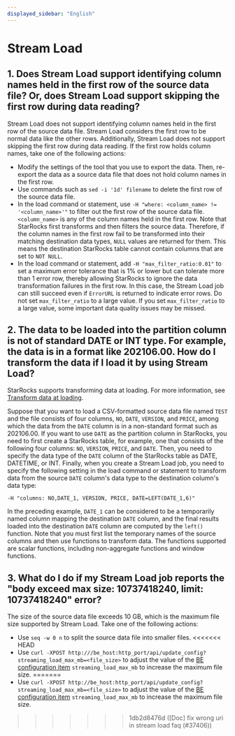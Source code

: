 ```yaml
---
displayed_sidebar: "English"
---
```


# Stream Load

## 1. Does Stream Load support identifying column names held in the first row of the source data file? Or, does Stream Load support skipping the first row during data reading?

Stream Load does not support identifying column names held in the first row of the source data file. Stream Load considers the first row to be normal data like the other rows. Additionally, Stream Load does not support skipping the first row during data reading. If the first row holds column names, take one of the following actions:

- Modify the settings of the tool that you use to export the data. Then, re-export the data as a source data file that does not hold column names in the first row.
- Use commands such as `sed -i '1d' filename` to delete the first row of the source data file.
- In the load command or statement, use `-H "where: <column_name> != '<column_name>'"` to filter out the first row of the source data file. `<column_name>` is any of the column names held in the first row. Note that StarRocks first transforms and then filters the source data. Therefore, if the column names in the first row fail to be transformed into their matching destination data types, `NULL` values are returned for them. This means the destination StarRocks table cannot contain columns that are set to `NOT NULL`.
- In the load command or statement, add `-H "max_filter_ratio:0.01"` to set a maximum error tolerance that is 1% or lower but can tolerate more than 1 error row, thereby allowing StarRocks to ignore the data transformation failures in the first row. In this case, the Stream Load job can still succeed even if `ErrorURL` is returned to indicate error rows. Do not set `max_filter_ratio` to a large value. If you set `max_filter_ratio` to a large value, some important data quality issues may be missed.

## 2. The data to be loaded into the partition column is not of standard DATE or INT type. For example, the data is in a format like 202106.00. How do I transform the data if I load it by using Stream Load?

StarRocks supports transforming data at loading. For more information, see [Transform data at loading](../../loading/Etl_in_loading.md).

Suppose that you want to load a CSV-formatted source data file named `TEST` and the file consists of four columns, `NO`, `DATE`, `VERSION`, and `PRICE`, among which the data from the `DATE` column is in a non-standard format such as 202106.00. If you want to use `DATE` as the partition column in StarRocks, you need to first create a StarRocks table, for example, one that consists of the following four columns: `NO`, `VERSION`, `PRICE`, and `DATE`. Then, you need to specify the data type of the `DATE` column of the StarRocks table as DATE, DATETIME, or INT. Finally, when you create a Stream Load job, you need to specify the following setting in the load command or statement to transform data from the source `DATE` column's data type to the destination column's data type:

```Plain
-H "columns: NO,DATE_1, VERSION, PRICE, DATE=LEFT(DATE_1,6)"
```

In the preceding example, `DATE_1` can be considered to be a temporarily named column mapping the destination `DATE` column, and the final results loaded into the destination `DATE` column are computed by the `left()` function. Note that you must first list the temporary names of the source columns and then use functions to transform data. The functions supported are scalar functions, including non-aggregate functions and window functions.

## 3. What do I do if my Stream Load job reports the "body exceed max size: 10737418240, limit: 10737418240" error?

The size of the source data file exceeds 10 GB, which is the maximum file size supported by Stream Load. Take one of the following actions:

- Use `seq -w 0 n` to split the source data file into smaller files.
<<<<<<< HEAD
- Use `curl -XPOST http:///be_host:http_port/api/update_config?streaming_load_max_mb=<file_size>` to adjust the value of the [BE configuration item](../../administration/Configuration.md#configure-be-dynamic-parameters) `streaming_load_max_mb` to increase the maximum file size.
=======
- Use `curl -XPOST http://be_host:http_port/api/update_config?streaming_load_max_mb=<file_size>` to adjust the value of the [BE configuration item](../../administration/BE_configuration.md#configure-be-dynamic-parameters) `streaming_load_max_mb` to increase the maximum file size.
>>>>>>> 1db2d8476d ([Doc] fix wrong uri in stream load faq (#37406))

